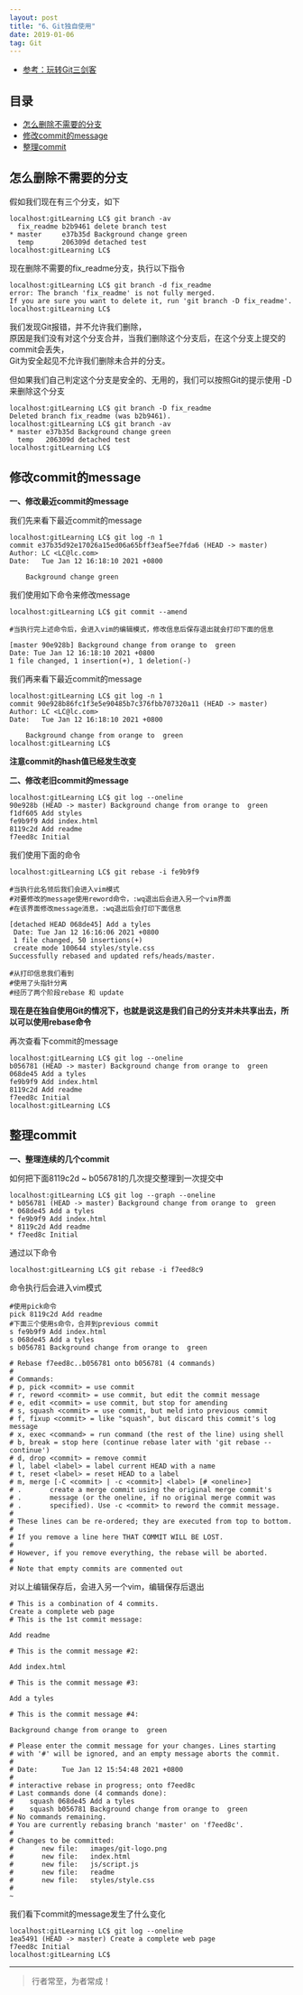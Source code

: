 ```yaml
---
layout: post
title: "6、Git独自使用"
date: 2019-01-06
tag: Git
---   
```


- [参考：玩转Git三剑客](https://time.geekbang.org/course/intro/100021601)



## 目录
* [怎么删除不需要的分支](#content1)
* [修改commit的message](#content2)
* [整理commit](#content3)




<!-- ************************************************ -->
## <a id="content1"></a>怎么删除不需要的分支


假如我们现在有三个分支，如下
```
localhost:gitLearning LC$ git branch -av
  fix_readme b2b9461 delete branch test
* master     e37b35d Background change green
  temp       206309d detached test
localhost:gitLearning LC$ 
```

现在删除不需要的fix_readme分支，执行以下指令
```
localhost:gitLearning LC$ git branch -d fix_readme
error: The branch 'fix_readme' is not fully merged.
If you are sure you want to delete it, run 'git branch -D fix_readme'.
localhost:gitLearning LC$ 
```
我们发现Git报错，并不允许我们删除，     
原因是我们没有对这个分支合并，当我们删除这个分支后，在这个分支上提交的commit会丢失，      
Git为安全起见不允许我们删除未合并的分支。

但如果我们自己判定这个分支是安全的、无用的，我们可以按照Git的提示使用 -D 来删除这个分支

```
localhost:gitLearning LC$ git branch -D fix_readme
Deleted branch fix_readme (was b2b9461).
localhost:gitLearning LC$ git branch -av
* master e37b35d Background change green
  temp   206309d detached test
localhost:gitLearning LC$ 
```

<!-- ************************************************ -->
## <a id="content2"></a>修改commit的message

**一、修改最近commit的message**

我们先来看下最近commit的message

```
localhost:gitLearning LC$ git log -n 1
commit e37b35d92e17026a15ed06a65bff3eaf5ee7fda6 (HEAD -> master)
Author: LC <LC@lc.com>
Date:   Tue Jan 12 16:18:10 2021 +0800

    Background change green
```

我们使用如下命令来修改message

```
localhost:gitLearning LC$ git commit --amend

#当执行完上述命令后，会进入vim的编辑模式，修改信息后保存退出就会打印下面的信息

[master 90e928b] Background change from orange to  green
Date: Tue Jan 12 16:18:10 2021 +0800
1 file changed, 1 insertion(+), 1 deletion(-)
```

我们再来看下最近commit的message

```
localhost:gitLearning LC$ git log -n 1
commit 90e928b86fc1f3e5e90485b7c376fbb707320a11 (HEAD -> master)
Author: LC <LC@lc.com>
Date:   Tue Jan 12 16:18:10 2021 +0800

    Background change from orange to  green
localhost:gitLearning LC$ 
```

<span style="font-weight:bold">注意commit的hash值已经发生改变</span>


**二、修改老旧commit的message**

```
localhost:gitLearning LC$ git log --oneline
90e928b (HEAD -> master) Background change from orange to  green
f1df605 Add styles
fe9b9f9 Add index.html
8119c2d Add readme
f7eed8c Initial
```
我们使用下面的命令

```
localhost:gitLearning LC$ git rebase -i fe9b9f9

#当执行此名领后我们会进入vim模式
#对要修改的message使用reword命令，:wq退出后会进入另一个vim界面
#在该界面修改message消息，:wq退出后会打印下面信息

[detached HEAD 068de45] Add a tyles
 Date: Tue Jan 12 16:16:06 2021 +0800
 1 file changed, 50 insertions(+)
 create mode 100644 styles/style.css
Successfully rebased and updated refs/heads/master.

#从打印信息我们看到
#使用了头指针分离
#经历了两个阶段rebase 和 update 
```

<span style="font-weight:bold">现在是在独自使用Git的情况下，也就是说这是我们自己的分支并未共享出去，所以可以使用rebase命令</span>

再次查看下commit的message

```
localhost:gitLearning LC$ git log --oneline 
b056781 (HEAD -> master) Background change from orange to  green
068de45 Add a tyles
fe9b9f9 Add index.html
8119c2d Add readme
f7eed8c Initial
localhost:gitLearning LC$ 
```

<!-- ************************************************ -->
## <a id="content3"></a>整理commit

**一、整理连续的几个commit**

如何把下面8119c2d ~ b056781的几次提交整理到一次提交中
```
localhost:gitLearning LC$ git log --graph --oneline
* b056781 (HEAD -> master) Background change from orange to  green
* 068de45 Add a tyles
* fe9b9f9 Add index.html
* 8119c2d Add readme
* f7eed8c Initial
```
通过以下命令

```
localhost:gitLearning LC$ git rebase -i f7eed8c9
```
命令执行后会进入vim模式

```
#使用pick命令
pick 8119c2d Add readme
#下面三个使用s命令，合并到previous commit
s fe9b9f9 Add index.html
s 068de45 Add a tyles
s b056781 Background change from orange to  green

# Rebase f7eed8c..b056781 onto b056781 (4 commands)
#
# Commands:
# p, pick <commit> = use commit
# r, reword <commit> = use commit, but edit the commit message
# e, edit <commit> = use commit, but stop for amending
# s, squash <commit> = use commit, but meld into previous commit
# f, fixup <commit> = like "squash", but discard this commit's log message
# x, exec <command> = run command (the rest of the line) using shell
# b, break = stop here (continue rebase later with 'git rebase --continue')
# d, drop <commit> = remove commit
# l, label <label> = label current HEAD with a name
# t, reset <label> = reset HEAD to a label
# m, merge [-C <commit> | -c <commit>] <label> [# <oneline>]
# .       create a merge commit using the original merge commit's
# .       message (or the oneline, if no original merge commit was
# .       specified). Use -c <commit> to reword the commit message.
#
# These lines can be re-ordered; they are executed from top to bottom.
#
# If you remove a line here THAT COMMIT WILL BE LOST.
#
# However, if you remove everything, the rebase will be aborted.
#
# Note that empty commits are commented out
```

对以上编辑保存后，会进入另一个vim，编辑保存后退出

```
# This is a combination of 4 commits.
Create a complete web page
# This is the 1st commit message:

Add readme

# This is the commit message #2:

Add index.html

# This is the commit message #3:

Add a tyles

# This is the commit message #4:

Background change from orange to  green

# Please enter the commit message for your changes. Lines starting
# with '#' will be ignored, and an empty message aborts the commit.
#
# Date:      Tue Jan 12 15:54:48 2021 +0800
#
# interactive rebase in progress; onto f7eed8c
# Last commands done (4 commands done):
#    squash 068de45 Add a tyles
#    squash b056781 Background change from orange to  green
# No commands remaining.
# You are currently rebasing branch 'master' on 'f7eed8c'.
#
# Changes to be committed:
#       new file:   images/git-logo.png
#       new file:   index.html
#       new file:   js/script.js
#       new file:   readme
#       new file:   styles/style.css
#
~                                                                                                                                           
```

我们看下commit的message发生了什么变化

```
localhost:gitLearning LC$ git log --oneline
1ea5491 (HEAD -> master) Create a complete web page
f7eed8c Initial
localhost:gitLearning LC$ 
```





----------
>  行者常至，为者常成！




